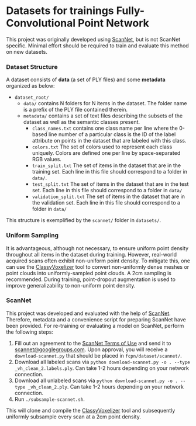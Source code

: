 Datasets for trainings Fully-Convolutional Point Network
====

This project was originally developed using [ScanNet](http://www.scan-net.org), but is not ScanNet specific. Minimal effort should be required to train and evaluate this method on new datasets.

### Dataset Structure

A dataset consists of **data** (a set of PLY files) and some **metadata** organized as below:

* `dataset_root/`
  * `data/` contains N folders for N items in the dataset. The folder name is a prefix of the PLY file contained therein.
  * `metadata/` contains a set of text files describing the subsets of the dataset as well as the semantic classes present.
    * `class_names.txt` contains one class name per line where the 0-based line number of a particular class is the ID of the label attribute on points in the dataset that are labeled with this class.
    * `colors.txt` The set of colors used to represent each class uniquely. Colors are defined one per line by space-separated RGB values.
    * `train_split.txt` The set of items in the dataset that are in the training set. Each line in this file should correspond to a folder in `data/`.
    * `test_split.txt` The set of items in the dataset that are in the test set. Each line in this file should correspond to a folder in `data/`
    * `validation_split.txt` The set of items in the dataset that are in the validation set. Each line in this file should correspond to a folder in `data/`

This structure is exemplified by the `scannet/` folder in `datasets/`.

### Uniform Sampling

It is advantageous, although not necessary, to ensure uniform point density throughout all items in the dataset during training. However, real-world acquired scans often exhibit non-uniform point density. To mitigate this, one can use the [ClassyVoxelizer](https://github.com/drethage/ClassyVoxelizer) tool to convert non-uniformly dense meshes or point clouds into uniformly-sampled point clouds. A 2cm sampling is recommended. During training, point-dropout augmentation is used to improve generalizability to non-uniform point density.

### ScanNet

This project was developed and evaluated with the help of [ScanNet](http://www.scan-net.org). Therefore, metadata and a convenience script for preparing ScanNet have been provided. For re-training or evaluating a model on ScanNet, perform the following steps:

1. Fill out an agreement to the [ScanNet Terms of Use](http://dovahkiin.stanford.edu/scannet-public/ScanNet_TOS.pdf) and send it to [scannet@googlegroups.com](scannet@googlegroups.com). Upon approval, you will receive a `download-scannet.py` that should be placed in `fcpn/dataset/scannet/`.
2. Download all labeled scans via `python download-scannet.py -o . --type _vh_clean_2.labels.ply`. Can take 1-2 hours depending on your network connection.
3. Download all unlabeled scans via `python download-scannet.py -o . --type _vh_clean_2.ply`. Can take 1-2 hours depending on your network connection.
4. Run `./subsample-scannet.sh`.

This will clone and compile the [ClassyVoxelizer](https://github.com/drethage/ClassyVoxelizer) tool and subsequently uniformly subsample every scan at a 2cm point density.
